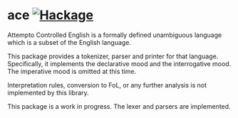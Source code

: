 ace [![Hackage](https://img.shields.io/hackage/v/ace.svg?style=flat)](https://hackage.haskell.org/package/ace)
=====

Attempto Controlled English is a formally defined unambiguous language
which is a subset of the English language.

This package provides a tokenizer, parser and printer for that
language. Specifically, it implements the declarative mood and the
interrogative mood. The imperative mood is omitted at this time.

Interpretation rules, conversion to FoL, or any further analysis is
not implemented by this library.

This package is a work in progress. The lexer and parsers are implemented.
